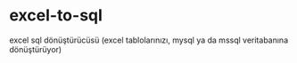 # excel-to-sql
excel sql dönüştürücüsü (excel tablolarınızı, mysql ya da mssql veritabanına dönüştürüyor)
